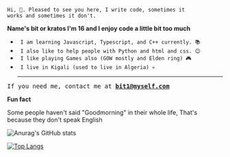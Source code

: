 <code>Hi, 👋. Pleased to see you here, I write code, sometimes it works and sometimes it don't.</code>

<b>Name's bit or kratos I'm 16 and I enjoy code a little bit too much</b>


<ul>
  <li><code> I am learning Javascript, Typescript, and C++ currently. 📚</code> </li>
  <li><code> I also like to help people with Python and html and css. 😊</code> </li>
  <li><code> I like playing Games also (GOW mostly and Elden ring) 🎮</code></li>
  <li><code> I live in Kigali (used to live in Algeria) 💀</code> </li>
  <hr/>
</ul>


<pre>If you need me, contact me at <a href="mailto:bit1@myself.com"><b>bit1@myself.com</b></a></pre>

<b> Fun fact </b>
<p> Some people haven't said "Goodmorning" in their whole life, That's because they don't speak English </P

<hr/>

![Anurag's GitHub stats](https://github-readme-stats.vercel.app/api?username=Kratosix&show_icons=true&theme=radical)

[![Top Langs](https://github-readme-stats.vercel.app/api/top-langs/?username=kratosix)](https://github.com/anuraghazra/github-readme-stats)
